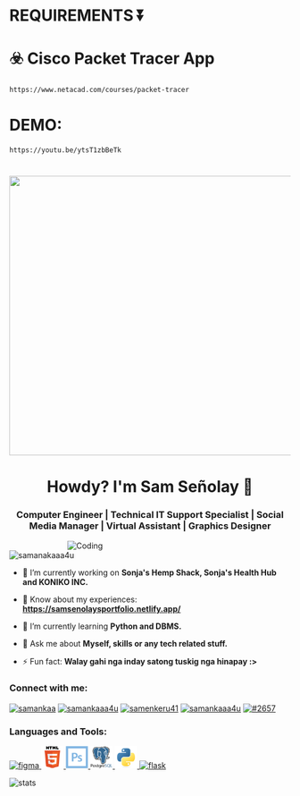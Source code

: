 # REQUIREMENTS :arrow_double_down:

# :biohazard: Cisco Packet Tracer App
	https://www.netacad.com/courses/packet-tracer

# DEMO:
    https://youtu.be/ytsT1zbBeTk

#

<img align="center" width="1920" height ="500" src="https://i.pinimg.com/originals/09/c3/aa/09c3aa938f5ddd5180105440d394d8be.gif">
<h1 align="center">Howdy? I'm Sam Señolay 👋</h1>
<h3 align="center">Computer Engineer | Technical IT Support Specialist | Social Media Manager | Virtual Assistant | Graphics Designer</h3>
<img align="right" alt="Coding" width="400" src="https://i.giphy.com/media/qgQUggAC3Pfv687qPC/giphy.webp">

<p align="left"> <img src="https://komarev.com/ghpvc/?username=samanakaaa4u&label=Profile%20views&color=0e75b6&style=flat" alt="samanakaaa4u" /> </p>

- 🔭 I’m currently working on **Sonja's Hemp Shack, Sonja's Health Hub and KONIKO INC.**

- 📄 Know about my experiences: **https://samsenolaysportfolio.netlify.app/**

- 🌱 I’m currently learning **Python and DBMS.**

- 💬 Ask me about **Myself, skills or any tech related stuff.**

- ⚡ Fun fact: **Walay gahi nga inday satong tuskig nga hinapay :>**

<h3 align="left">Connect with me:</h3>
<p align="left">
<a href="https://twitter.com/samankaa" target="blank"><img align="center" src="https://raw.githubusercontent.com/rahuldkjain/github-profile-readme-generator/master/src/images/icons/Social/twitter.svg" alt="samankaa" height="30" width="40" /></a>
<a href="https://linkedin.com/in/samankaaa4u" target="blank"><img align="center" src="https://raw.githubusercontent.com/rahuldkjain/github-profile-readme-generator/master/src/images/icons/Social/linked-in-alt.svg" alt="samankaaa4u" height="30" width="40" /></a>
<a href="https://fb.com/samenkeru41" target="blank"><img align="center" src="https://raw.githubusercontent.com/rahuldkjain/github-profile-readme-generator/master/src/images/icons/Social/facebook.svg" alt="samenkeru41" height="30" width="40" /></a>
<a href="https://instagram.com/samankaaa4u" target="blank"><img align="center" src="https://raw.githubusercontent.com/rahuldkjain/github-profile-readme-generator/master/src/images/icons/Social/instagram.svg" alt="samankaaa4u" height="30" width="40" /></a>
<a href="https://discord.gg/#2657" target="blank"><img align="center" src="https://raw.githubusercontent.com/rahuldkjain/github-profile-readme-generator/master/src/images/icons/Social/discord.svg" alt="#2657" height="30" width="40" /></a>
</p>

<h3 align="left">Languages and Tools:</h3>
<p align="left"> <a href="https://www.figma.com/" target="_blank" rel="noreferrer"> <img src="https://www.vectorlogo.zone/logos/figma/figma-icon.svg" alt="figma" width="40" height="40"/> </a> <a href="https://www.w3.org/html/" target="_blank" rel="noreferrer"> <img src="https://raw.githubusercontent.com/devicons/devicon/master/icons/html5/html5-original-wordmark.svg" alt="html5" width="40" height="40"/> </a>
<a href="https://www.photoshop.com/en" target="_blank" rel="noreferrer"> <img src="https://raw.githubusercontent.com/devicons/devicon/master/icons/photoshop/photoshop-line.svg" alt="photoshop" width="40" height="40"/> </a>
<a href="https://www.postgresql.org" target="_blank" rel="noreferrer"> <img src="https://raw.githubusercontent.com/devicons/devicon/master/icons/postgresql/postgresql-original-wordmark.svg" alt="postgresql" width="40" height="40"/> </a>
<a href="https://www.python.org" target="_blank" rel="noreferrer"> <img src="https://raw.githubusercontent.com/devicons/devicon/master/icons/python/python-original.svg" alt="python" width="40" height="40"/> </a>
<a href="https://flask.palletsprojects.com/" target="_blank" rel="noreferrer"> <img src="https://www.vectorlogo.zone/logos/pocoo_flask/pocoo_flask-icon.svg" alt="flask" width="40" height="40"/> </a> </p>

![stats](https://github-readme-stats.vercel.app/api?username=samankaaa4U&&show_icons=true&title_color=ffffff&icon_color=bb2acf&text_color=daf7dc&bg_color=151515)
